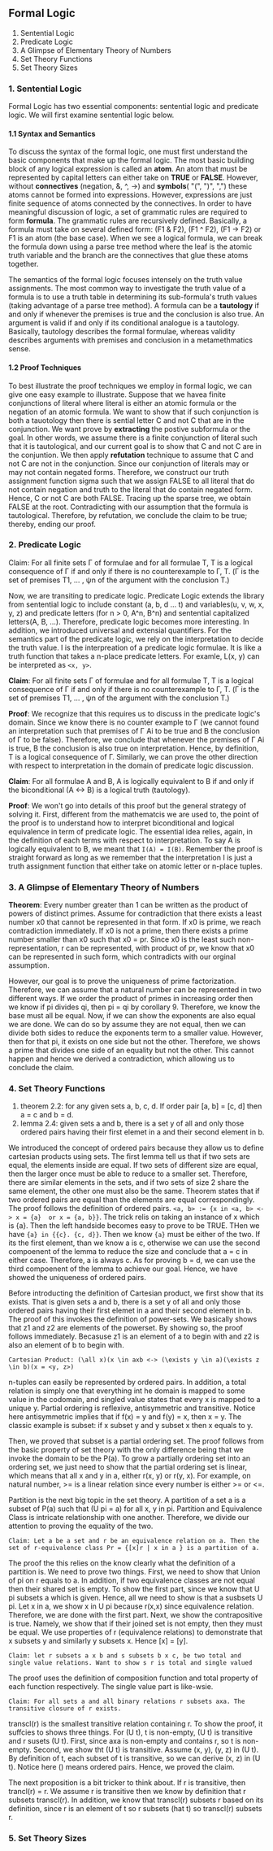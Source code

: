 ## Formal Logic 

1. Sentential Logic
2. Predicate Logic
3. A Glimpse of Elementary Theory of Numbers
4. Set Theory Functions
5. Set Theory Sizes

### 1. Sentential Logic

Formal Logic has two essential components: sentential logic and predicate logic. We will first examine sentential logic below. 

#### 1.1 Syntax and Semantics 

To discuss the syntax of the formal logic, one must first understand the basic components that make up the formal logic. The most basic building block of any logical expression is called an __atom__. An atom that must be represented by capital letters can either take on __TRUE__ or __FALSE__. However, without __connectives__ (negation, &, ^, ->) and __symbols__( "(", ")", ",") these atoms cannot be formed into expressions. However, expressions are just finite sequence of atoms connected by the connectives. In order to have meaningful discussion of logic, a set of grammatic rules are required to form __formula__. The grammatic rules are recursively defined. Basically, a formula must take on several defined form: (F1 & F2), (F1 ^ F2), (F1 -> F2) or F1 is an atom (the base case). When we see a logical formula, we can break the formula down using a parse tree method where the leaf is the atomic truth variable and the branch are the connectives that glue these atoms together.  

The semantics of the formal logic focuses intensely on the truth value assignments. The most common way to investigate the truth value of a formula is to use a truth table in determining its sub-formula's truth values (taking advantage of a parse tree method). A formula can be a __tautology__ if and only if whenever the premises is true and the conclusion is also true. An argument is valid if and only if its conditional analogue is a tautology. Basically, tautology describes the formal formulae, whereas validity describes arguments with premises and conclusion in a metamethmatics sense. 

#### 1.2 Proof Techniques 

To best illustrate the proof techniques we employ in formal logic, we can give one easy example to illustrate. Suppose that we havea finite conjunctions of literal where literal is either an atomic formula or the negation of an atomic formula. We want to show that if such conjunction is both a tauotology then there is sential letter C and not C that are in the conjunction. We want prove by __extracting__ the postive subformula or the goal. In other words, we assume there is a finite conjunction of literal such that it is tautological, and our current goal is to show that C and not C are in the conjuntion. We then apply __refutation__ technique to assume that C and not C are not in the conjunction. Since our conjunction of literals may or may not contain negated forms. Therefore, we construct our truth assignment function sigma such that we assign FALSE to all literal that do not contain negation and truth to the literal that do contain negated form. Hence, C or not C are both FALSE. Tracing up the sparse tree, we obtain FALSE at the root. Contradicting with our assumption that the formula is tautological. Therefore, by refutation, we conclude the claim to be true; thereby, ending our proof. 

### 2. Predicate Logic

Claim: For all finite sets Γ of formulae and for all formulae T, T is a logical consequence of Γ if and only if there is no counterexample to Γ, T. (Γ is the set of premises T1, … , ψn of the argument with the conclusion T.)

Now, we are transiting to predicate logic. Predicate Logic extends the library from sentential logic to include constant (a, b, d ... t) and variables(u, v, w, x, y, z) and predicate letters (for n > 0, A^n, B^n) and sentential capitalized letters(A, B, ...). Therefore, predicate logic becomes more interesting. In addition, we introduced universal and extensial quantifiers. For the semantics part of the predicate logic, we rely on the interpretation to decide the truth value. I is the interpreation of a predicate logic formulae. It is like a truth function that takes a n-place predicate letters. For examle, L(x, y) can be interpreted as `<x, y>`. 

__Claim__: For all finite sets Γ of formulae and for all formulae T, T is a logical consequence of Γ if and only if there is no counterexample to Γ, T. (Γ is the set of premises T1, … , ψn of the argument with the conclusion T.)

__Proof__: We recognize that this requires us to discuss in the predicate logic's domain. Since we know there is no counter example to Γ (we cannot found an interpretation such that premises of Γ Ai to be true and B the conclusion of Γ to be false). Therefore, we conclude that whenever the premises of Γ Ai is true, B the conclusion is also true on interpretation. Hence, by definition, T is a logical consequence of Γ. Similarly, we can prove the other direction with respect to interpretation in the domain of predicate logic discussion. 

__Claim__:  For all formulae A and B, A is logically equivalent to B if and only if the biconditional (A <-> B) is a logical truth (tautology). 

__Proof__:  We won't go into details of this proof but the general strategy of solving it. First, different from the mathematcis we are used to, the point of the proof is to understand how to interpret biconditional and logical equivalence in term of predicate logic. The essential idea relies, again, in the definition of each terms with respect to interpretation. To say A is logically equivalent to B, we meant that `I(A) = I(B)`. Remember the proof is straight forward as long as we remember that the interpretation I is just a truth assignment function that either take on atomic letter or n-place tuples. 

### 3. A Glimpse of Elementary Theory of Numbers

__Theorem__: Every number greater than 1 can be written as the product of powers of distinct primes. Assume for contradiction that there exists a least number x0 that cannot be represented in that form. If x0 is prime, we reach contradiction immediately. If x0 is not a prime, then there exists a prime number smaller than x0 such that x0 = pr. Since x0 is the least such non-representation, r can be represented, with product of pr, we know that x0 can be represented in such form, which contradicts with our orginal assumption. 

However, our goal is to prove the uniqueness of prime factorization. Therefore, we can assume that a natural number can be represented in two different ways. If we order the product of primes in increasing order then we know if pi divides qi, then pi = qi by corollary 9. Therefore, we know the base must all be equal. Now, if we can show the exponents are also equal we are done. We can do so by assume they are not equal, then we can divide both sides to reduce the exponents term to a smaller value. However, then for that pi, it exists on one side but not the other. Therefore, we shows a prime that divides one side of an equality but not the other. This cannot happen and hence we derived a contradiction, which allowing us to conclude the claim. 

### 4. Set Theory Functions 

1. theorem 2.2: for any given sets a, b, c, d. If order pair [a, b] = [c, d] then a = c and b = d. 
2. lemma 2.4: given sets a and b, there is a set y of all and only those ordered pairs having their first elemet in a and their second element in b. 

We introduced the concept of ordered pairs because they allow us to define cartesian products using sets. The first lemma tell us that if two sets are equal, the elements inside are equal. If two sets of different size are equal, then the larger once must be able to reduce to a smaller set. Therefore, there are similar elements in the sets, and if two sets of size 2 share the same element, the other one must also be the same. Theorem states that if two ordered pairs are equal than the elements are equal correspondingly. The proof follows the definition of ordered pairs. `<a, b> := {x in <a, b> <-> x = {a}  or x = {a, b}}`. The trick relis on taking an instance of x which is {a}. Then the left handside becomes easy to prove to be TRUE. THen we have `{a} in {{c}. {c, d}}`. Then we know `{a}` must be either of the two. If its the first element, than we know a is c, otherwise we can use the second compoenent of the lemma to reduce the size and conclude that a = c in either case. Therefore, a is always c. As for proving b = d, we can use the third compoenent of the lemma to achieve our goal. Hence, we have showed the uniqueness of ordered pairs. 

Before introducting the definition of Cartesian product, we first show that its exists. That is given sets a and b, there is a set y of all and only those ordered pairs having their first elemet in a and their second element in b. The proof of this invokes the definition of power-sets. We basically shows that z1 and z2 are elements of the powerset. By showing so, the proof follows immediately. Becasuse z1 is an element of a to begin with and z2 is also an element of b to begin with. 

`Cartesian Product: (\all x)(x \in axb <-> (\exists y \in a)(\exists z \in b)(x = <y, z>)`

n-tuples can easily be represented by ordered pairs. In addition, a total relation is simply one that everything int he domain is mapped to some value in the codomain, and singled value states that every x is mapped to a unique y. Partial ordering is reflexive, antisymmetric and transitive. Notice here antisymmetric implies that if f(x) = y and f(y) = x, then x = y. The classic example is subset: if x subset y and y subset x then x equals to y. 

Then, we proved that subset is a partial ordering set. The proof follows from the basic property of set theory with the only difference being that we invoke the domain to be the P(a). To grow a partially ordering set into an ordering set, we just need to show that the partial ordering set is linear, which means that all x and y in a, either r(x, y) or r(y, x). For example, on natural number, >= is a linear relation since every number is either >=  or <=. 

Partition is the next big topic in the set theory. A partition of a set a is a subset of P(a) such that (U pi = a) for all x, y in pi. Partition and Equivalence Class is intricate relationship with one another. Therefore, we divide our attention to proving the equality of the two.

`Claim: Let a be a set and r be an equivalence relation on a. Then the set of r-equivalence class Pr = {[x]r | x in a } is a partition of a.`

The proof the this relies on the know clearly what the definition of a partition is. We need to prove two things. First, we need to show that Union of pi on r equals to a. In addition, if two equivalence classes are not equal then their shared set is empty. To show the first part, since we know that U pi subsets a which is given. Hence, all we need to show is that a susbsets U pi. Let x in a, we show x in U pi because r(x,x) since equivalence relation. Therefore, we are done with the first part. Next, we show the contrapositive is true. Namely, we show that if their joined set is not empty, then they must be equal. We use properties of r (equivalence relations) to demonstrate that x subsets y and similarly y subsets x. Hence [x] = [y]. 


`Claim: let r subsets a x b and s subsets b x c, be two total and single value relations. Want to show s r is total and single valued`

The proof uses the definition of composition function and total property of each function respectively. The single value part is like-wsie. 

 `Claim: For all sets a and all binary relations r subsets axa. The transitive closure of r exists.`
 
 transcl(r) is the smallest transitive relation containing r. To show the proof, it suffcies to shows three things. For (U t), t is non-empty, (U t) is transitive and r susets (U t). First, since axa is non-empty and contains r, so t is non-empty. Second, we show tht (U t) is transitive. Assume (x, y), (y, z) in (U t). By definition of t, each subset of t is transitive, so we can derive (x, z) in (U t). Notice here () means ordered pairs. Hence, we proved the claim. 
 
 The next proposition is a bit tricker to think about. If r is transitive, then trancl(r) = r. We assume r is transitive then we know by definition that r subsets transcl(r). In addition, we know that transcl(r) subsets r based on its definition, since r is an element of t so r subsets (hat t) so transcl(r) subsets r. 
 
 
### 5. Set Theory Sizes
 
 
 
 













